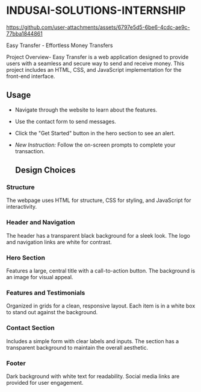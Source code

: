# INDUSAI-SOLUTIONS-INTERNSHIP

https://github.com/user-attachments/assets/6797e5d5-6be6-4cdc-ae9c-77bba1844861

Easy Transfer - Effortless Money Transfers

Project Overview-
Easy Transfer is a web application designed to provide users with a seamless and secure way to send and receive money. This project includes an HTML, CSS, and JavaScript implementation for the front-end interface.

## Usage
- Navigate through the website to learn about the features.
- Use the contact form to send messages.
- Click the "Get Started" button in the hero section to see an alert.
- *New Instruction:* Follow the on-screen prompts to complete your transaction.

  ## Design Choices

### Structure
The webpage uses HTML for structure, CSS for styling, and JavaScript for interactivity.

### Header and Navigation
The header has a transparent black background for a sleek look. The logo and navigation links are white for contrast.

### Hero Section
Features a large, central title with a call-to-action button. The background is an image for visual appeal.

### Features and Testimonials
Organized in grids for a clean, responsive layout. Each item is in a white box to stand out against the background.

### Contact Section
Includes a simple form with clear labels and inputs. The section has a transparent background to maintain the overall aesthetic.

### Footer
Dark background with white text for readability. Social media links are provided for user engagement.

